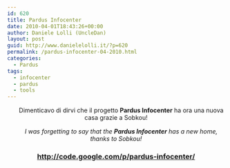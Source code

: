 ```yaml
---
id: 620
title: Pardus Infocenter
date: 2010-04-01T18:43:26+00:00
author: Daniele Lolli (UncleDan)
layout: post
guid: http://www.danielelolli.it/?p=620
permalink: /pardus-infocenter-04-2010.html
categories:
  - Pardus
tags:
  - infocenter
  - pardus
  - tools
---
```

<p style="text-align: center;">
  <img class="alignnone size-full wp-image-152" title="it-flag-xsmall" src="http://www.danielelolli.it/wp-content/uploads/2009/03/it-flag-xsmall.gif" alt="" width="20" height="15" /> Dimenticavo di dirvi che il progetto <strong>Pardus Infocenter</strong> ha ora una nuova casa grazie a Sobkou!
</p>

<p style="text-align: center;">
  <em><img class="alignnone size-full wp-image-149" title="uk-flag-xsmall" src="http://www.danielelolli.it/wp-content/uploads/2009/03/uk-flag-xsmall.gif" alt="" width="20" height="15" /> I was forgetting to say that the <strong>Pardus Infocenter</strong> has a new home, thanks to Sobkou!</em>
</p>

<h3 style="text-align: center;">
  <a title="Pardus Infocenter @ Google Code" href="http://code.google.com/p/pardus-infocenter/" target="_blank">http://code.google.com/p/pardus-infocenter/</a>
</h3>